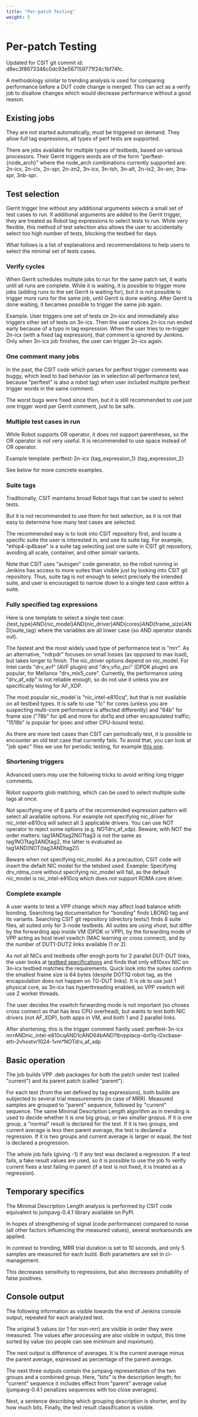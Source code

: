 ```yaml
---
title: "Per-patch Testing"
weight: 5
---
```


# Per-patch Testing

Updated for CSIT git commit id: d8ec3f8673346c0dc93e567159771f24c1bf74fc.

A methodology similar to trending analysis is used for comparing performance
before a DUT code change is merged. This can act as a verify job to disallow
changes which would decrease performance without a good reason.

## Existing jobs

They are not started automatically, must be triggered on demand.
They allow full tag expressions, all types of perf tests are supported.

There are jobs available for multiple types of testbeds,
based on various processors.
Their Gerrit triggers words are of the form "perftest-{node_arch}"
where the node_arch combinations currently supported are:
2n-icx, 2n-clx, 2n-spr, 2n-zn2, 3n-icx, 3n-tsh, 3n-alt, 2n-tx2, 3n-snr,
3na-spr, 3nb-spr.

## Test selection

Gerrit trigger line without any additional arguments selects
a small set of test cases to run.
If additional arguments are added to the Gerrit trigger, they are treated
as Robot tag expressions to select tests to run.
While very flexible, this method of test selection also allows the user
to accidentally select too high number of tests, blocking the testbed for days.

What follows is a list of explanations and recommendations
to help users to select the minimal set of tests cases.

### Verify cycles

When Gerrit schedules multiple jobs to run for the same patch set,
it waits until all runs are complete.
While it is waiting, it is possible to trigger more jobs
(adding runs to the set Gerrit is waiting for), but it is not possible
to trigger more runs for the same job, until Gerrit is done waiting.
After Gerrit is done waiting, it becames possible to trigger
the same job again.

Example. User triggers one set of tests on 2n-icx and immediately
also triggers other set of tests on 3n-icx. Then the user notices
2n-icx run ended early because of a typo in tag expression.
When the user tries to re-trigger 2n-icx (with a fixed tag expression),
that comment is ignored by Jenkins.
Only when 3n-icx job finishes, the user can trigger 2n-icx again.

### One comment many jobs

In the past, the CSIT code which parses for perftest trigger comments
was buggy, which lead to bad behavior (as in selection all performance test,
because "perftest" is also a robot tag) when user included multiple
perftest trigger words in the same comment.

The worst bugs were fixed since then, but it is still recommended
to use just one trigger word per Gerrit comment, just to be safe.

### Multiple test cases in run

While Robot supports OR operator, it does not support parentheses,
so the OR operator is not very useful.
It is recommended to use space instead of OR operator.

Example template:
perftest-2n-icx {tag_expression_1} {tag_expression_2}

See below for more concrete examples.

### Suite tags

Traditionally, CSIT maintains broad Robot tags that can be used to select tests.

But it is not recommended to use them for test selection,
as it is not that easy to determine how many test cases are selected.

The recommended way is to look into CSIT repository first,
and locate a specific suite the user is interested in,
and use its suite tag. For example, "ethip4-ip4base" is a suite tag
selecting just one suite in CSIT git repository,
avoiding all scale, container, and other simialr variants.

Note that CSIT uses "autogen" code generator,
so the robot running in Jenkins has access to more suites
than visible just by looking into CSIT git repository.
Thus, suite tag is not enough to select precisely the intended suite,
and user is encouraged to narrow down to a single test case within a suite.

### Fully specified tag expressions

Here is one template to select a single test case:
{test_type}AND{nic_model}AND{nic_driver}AND{cores}AND{frame_size}AND{suite_tag}
where the variables are all lower case (so AND operator stands out).

The fastest and the most widely used type of performance test is "mrr".
As an alternative, "ndrpdr" focuses on small losses (ax opposed to max load),
but takes longer to finish.
The nic_driver options depend on nic_model. For Intel cards "drv_avf"
(AVF plugin) and "drv_vfio_pci" (DPDK plugin) are popular, for Mellanox
"drv_mlx5_core". Currently, the performance using "drv_af_xdp" is not reliable
enough, so do not use it unless you are specifically testing for AF_XDP.

The most popular nic_model is "nic_intel-e810cq", but that is not available
on all testbed types.
It is safe to use "1c" for cores (unless you are suspecting multi-core
performance is affected differently) and "64b" for frame size ("78b" for ip6
and more for dot1q and other encapsulated traffic;
"1518b" is popular for ipsec and other CPU-bound tests).

As there are more test cases than CSIT can periodically test,
it is possible to encounter an old test case that currently fails.
To avoid that, you can look at "job spec" files we use for periodic testing,
for example
[this one](https://raw.githubusercontent.com/FDio/csit/master/resources/job_specs/report_iterative/2n-spr/vpp-mrr-00.md).

### Shortening triggers

Advanced users may use the following tricks to avoid writing long trigger
comments.

Robot supports glob matching, which can be used to select multiple suite tags at
once.

Not specifying one of 6 parts of the recommended expression pattern
will select all available options. For example not specifying nic_driver
for nic_intel-e810cq will select all 3 applicable drivers.
You can use NOT operator to reject some options (e.g. NOTdrv_af_xdp).
Beware, with NOT the order matters:
tag1ANDtag2NOTtag3 is not the same as tag1NOTtag3ANDtag2,
the latter is evaluated as tag1AND(NOT(tag3ANDtag2)).

Beware when not specifying nic_model. As a precaution,
CSIT code will insert the defailt NIC model for the tetsbed used.
Example: Specifying drv_rdma_core without specifying nic_model
will fail, as the default nic_model is nic_intel-e810cq
which does not support RDMA core driver.

### Complete example

A user wants to test a VPP change which may affect load balance whith bonding.
Searching tag documentation for "bonding" finds LBOND tag and its variants.
Searching CSIT git repository (directory tests/) finds 8 suite files,
all suited only for 3-node testbeds.
All suites are using vhost, but differ by the forwarding app inside VM
(DPDK or VPP), by the forwarding mode of VPP acting as host level vswitch
(MAC learning or cross connect), and by the number of DUT1-DUT2 links
available (1 or 2).

As not all NICs and testbeds offer enogh ports for 2 parallel DUT-DUT links,
the user looks at
[testbed specifications](https://github.com/FDio/csit/tree/master/topologies/available)
and finds that only e810xxv NIC on 3n-icx testbed matches the requirements.
Quick look into the suites confirm the smallest frame size is 64 bytes
(despite DOT1Q robot tag, as the encapsulation does not happen on TG-DUT links).
It is ok to use just 1 physical core, as 3n-icx has hyperthreading enabled,
so VPP vswitch will use 2 worker threads.

The user decides the vswitch forwarding mode is not important
(so choses cross connect as that has less CPU overhead),
but wants to test both NIC drivers (not AF_XDP), both apps in VM,
and both 1 and 2 parallel links.

After shortening, this is the trigger comment fianlly used:
perftest-3n-icx mrrANDnic_intel-e810cqAND1cAND64bAND?lbvpplacp-dot1q-l2xcbase-eth-2vhostvr1024-1vm\*NOTdrv_af_xdp

## Basic operation

The job builds VPP .deb packages for both the patch under test
(called "current") and its parent patch (called "parent").

For each test (from the set defined by tag expressions),
both builds are subjected to several trial measurements (in case of MRR).
Measured samples are grouped to "parent" sequence,
followed by "current" sequence. The same Minimal Description Length
algorithm as in trending is used to decide whether it is one big group,
or two smaller gropus. If it is one group, a "normal" result
is declared for the test. If it is two groups, and current average
is less then parent average, the test is declared a regression.
If it is two groups and current average is larger or equal,
the test is declared a progression.

The whole job fails (giving -1) if any test was declared a regression.
If a test fails, a fake result values are used,
so it is possible to use the job fo verify current fixes a test failing in parent
(if a test is not fixed, it is treated as a regression).

## Temporary specifics

The Minimal Description Length analysis is performed by
CSIT code equivalent to jumpavg-0.4.1 library available on PyPI.

In hopes of strengthening of signal (code performance) compared to noise
(all other factors influencing the measured values), several workarounds
are applied.

In contrast to trending, MRR trial duration is set to 10 seconds,
and only 5 samples are measured for each build.
Both parameters are set in ci-management.

This decreases sensitivity to regressions, but also decreases
probability of false positives.

## Console output

The following information as visible towards the end of Jenkins console output,
repeated for each analyzed test.

The original 5 values (or 1 for non-mrr) are visible in order they were measured.
The values after processing are also visible in output,
this time sorted by value (so people can see minimum and maximum).

The next output is difference of averages. It is the current average
minus the parent average, expressed as percentage of the parent average.

The next three outputs contain the jumpavg representation
of the two groups and a combined group.
Here, "bits" is the description length; for "current" sequence
it includes effect from "parent" average value
(jumpavg-0.4.1 penalizes sequences with too close averages).

Next, a sentence describing which grouping description is shorter,
and by how much bits.
Finally, the test result classification is visible.
